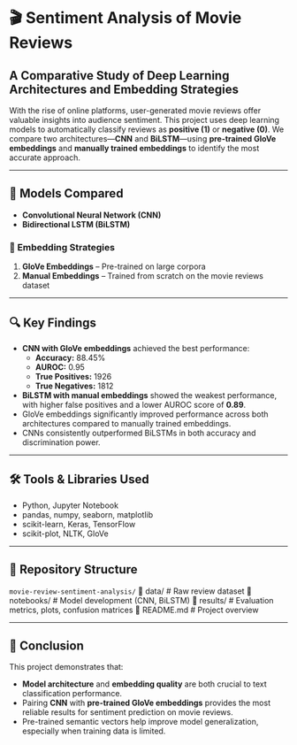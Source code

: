 # 🎬 Sentiment Analysis of Movie Reviews  
## A Comparative Study of Deep Learning Architectures and Embedding Strategies

With the rise of online platforms, user-generated movie reviews offer valuable insights into audience sentiment. This project uses deep learning models to automatically classify reviews as **positive (1)** or **negative (0)**. We compare two architectures—**CNN** and **BiLSTM**—using **pre-trained GloVe embeddings** and **manually trained embeddings** to identify the most accurate approach.

---

## 🧠 Models Compared
- **Convolutional Neural Network (CNN)**
- **Bidirectional LSTM (BiLSTM)**

### 🧩 Embedding Strategies
1. **GloVe Embeddings** – Pre-trained on large corpora  
2. **Manual Embeddings** – Trained from scratch on the movie reviews dataset

---

## 🔍 Key Findings

- **CNN with GloVe embeddings** achieved the best performance:
  - **Accuracy:** 88.45%
  - **AUROC:** 0.95
  - **True Positives:** 1926
  - **True Negatives:** 1812
- **BiLSTM with manual embeddings** showed the weakest performance, with higher false positives and a lower AUROC score of **0.89**.
- GloVe embeddings significantly improved performance across both architectures compared to manually trained embeddings.
- CNNs consistently outperformed BiLSTMs in both accuracy and discrimination power.

---

## 🛠️ Tools & Libraries Used
- Python, Jupyter Notebook
- pandas, numpy, seaborn, matplotlib
- scikit-learn, Keras, TensorFlow
- scikit-plot, NLTK, GloVe

---

## 📁 Repository Structure
`movie-review-sentiment-analysis/`
📁 data/ # Raw review dataset
📁 notebooks/ # Model development (CNN, BiLSTM)
📁 results/ # Evaluation metrics, plots, confusion matrices
📄 README.md # Project overview

---

## 📌 Conclusion

This project demonstrates that:
- **Model architecture** and **embedding quality** are both crucial to text classification performance.
- Pairing **CNN** with **pre-trained GloVe embeddings** provides the most reliable results for sentiment prediction on movie reviews.
- Pre-trained semantic vectors help improve model generalization, especially when training data is limited.
